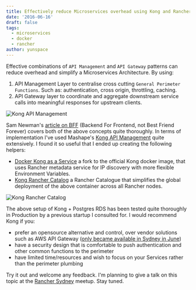 ```yaml
---
title: Effectively reduce Microservices overhead using Kong and Rancher
date: '2016-06-16'
draft: false
tags:
  - microservices
  - docker
  - rancher
author: yunspace
---
```


Effective combinations of `API Management` and `API Gateway` patterns can reduce overhead and simplify a Microservices Architecture. By using:

 1. API Management Layer to centralise cross cutting `General Perimeter Functions`. Such as: authentication, cross origin, throttling, caching.  
 2. API Gateway layer to coordinate and aggregate downstream service calls into meaningful responses for upstream clients.

![Kong API Management](/images/kong/kong-api-management.png)

Sam Newman's [article on BFF][bff-pattern] (Backend For Frontend, not Best Friend Forever) covers both of the above concepts quite thoroughly. In terms of implementation I've used Mashape's [Kong API Management][kong-url] quite extensively. I found it so useful that I ended up creating the following helpers:  

- [Docker Kong as a Service][kong-docker-service] a fork to the official Kong docker image, that uses Rancher metadata service for IP discovery with more flexible Environment Variables. 
- [Kong Rancher Catalog][kong-catalog] a Rancher Catalogue that simplifies the global deployment of the above container across all Rancher nodes.

![Kong Rancher Catalog](/images/kong/kong-catalog.png)

The above setup of Kong + Postgres RDS has been tested quite thoroughly in Production by a previous startup I consulted for. I would recommend Kong if you:

- prefer an opensource alternative and control, over vendor solutions such as AWS API Gateway ([only became available in Sydney in June][aws-api-gateway-syd])
- have a security design that is comfortable to push authentication and other common functions to the perimeter
- have limited time/resources and wish to focus on your Services rather than the perimeter plumbing

Try it out and welcome any feedback. I'm planning to give a talk on this topic at the [Rancher Sydney][rancher-syd] meetup. Stay tuned.



[aws-api-gateway-syd]:	https://aws.amazon.com/about-aws/whats-new/2016/06/amazon-api-gateway-available-in-asia-pacific-sydney/
[bff-pattern]:			http://samnewman.io/patterns/architectural/bff/
[kong-url]:				https://getkong.org/
[kong-docker-service]:	https://github.com/LittleBayDigital/docker-kong-service
[kong-catalog]:			https://github.com/LittleBayDigital/littlebay-rancher-catalog
[yello]:				http://www.driveyello.com/
[rancher-syd]:			http://www.meetup.com/Rancher-Sydney/
